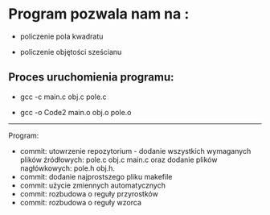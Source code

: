 # Program pozwala nam na :

* policzenie pola kwadratu

* policzenie objętości sześcianu

## Proces uruchomienia programu:
* gcc -c main.c obj.c pole.c

* gcc -o Code2 main.o obj.o pole.o

-------------------------------------------------------------------------------------------------------------------------------------------------------------------------

Program:
* commit: utowrzenie repozytorium - dodanie wszystkich wymaganych plików źródłowych: pole.c obj.c main.c oraz dodanie plików nagłówkowych: pole.h obj.h.
* commit: dodanie najprostszego pliku makefile
* commit: użycie zmiennych automatycznych
* commit: rozbudowa o reguły przyrostków
* commit: rozbudowa o reguły wzorca
